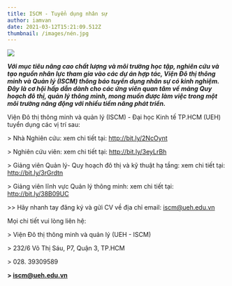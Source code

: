 ```yaml
---
title: ISCM - Tuyển dụng nhân sự
author: iamvan
date: 2021-03-12T15:21:09.512Z
thumbnail: /images/nén.jpg
---
```

<!--StartFragment-->

![](/images/nén.jpg)

***Với mục tiêu nâng cao chất lượng và môi trường học tập, nghiên cứu và tạo nguồn nhân lực tham gia vào các dự án hợp tác, Viện Đô thị thông minh và Quản lý (ISCM) thông báo tuyển dụng nhân sự có kinh nghiệm. Đây là cơ hội hấp dẫn dành cho các ứng viên quan tâm về mảng Quy hoạch đô thị, quản lý thông mình, mong muốn được làm việc trong một môi trường năng động với nhiều tiềm năng phát triển.*** 

Viện Đô thị thông minh và quản lý (ISCM) - Đại học Kinh tế TP.HCM (UEH) tuyển dụng các vị trí sau:

\> Nhà Nghiên cứu: xem chi tiết tại: <http://bit.ly/2NcOynt> 

\> Nghiên cứu viên: xem chi tiết tại: <http://bit.ly/3eyLrBh> 

\> Giảng viên Quản lý- Quy hoạch đô thị và kỹ thuật hạ tầng: xem chi tiết tại: <http://bit.ly/3rGrdtn> 

\> Giảng viên lĩnh vực Quản lý thông minh: xem chi tiết tại: <http://bit.ly/38B09UC> 

\>> Hãy nhanh tay đăng ký và gửi CV về địa chỉ email: iscm@ueh.edu.vn

Mọi chi tiết vui lòng liên hệ:

\> Viện Đô thị thông minh và quản lý (UEH - ISCM)

\> 232/6 Võ Thị Sáu, P7, Quận 3, TP.HCM

\> 028. 39309589

**\> iscm@ueh.edu.vn**

<!--EndFragment-->